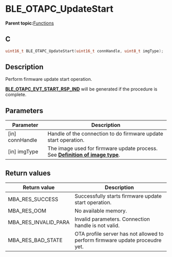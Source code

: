 # BLE\_OTAPC\_UpdateStart

**Parent topic:**[Functions](GUID-45BBEAF5-6AC8-4907-91BF-BF8D646FE2E3.md)

## C

```c
uint16_t BLE_OTAPC_UpdateStart(uint16_t connHandle, uint8_t imgType);
```

## Description

Perform firmware update start operation.

**[BLE\_OTAPC\_EVT\_START\_RSP\_IND](GUID-19484883-2CB0-4497-A6CF-3A4254BBF654.md)** will be generated if the procedure is complete.

## Parameters

|Parameter|Description|
|---------|-----------|
|\[in\] connHandle|Handle of the connection to do firmware update start operation.|
|\[in\] imgType|The image used for firmware update process. See **[Definition of image type](GUID-19484883-2CB0-4497-A6CF-3A4254BBF654.md)**.|

## Return values

|Return value|Description|
|------------|-----------|
|MBA\_RES\_SUCCESS|Successfully starts firmware update start operation.|
|MBA\_RES\_OOM|No available memory.|
|MBA\_RES\_INVALID\_PARA|Invalid parameters. Connection handle is not valid.|
|MBA\_RES\_BAD\_STATE|OTA profile server has not allowed to perform firmware update proceudre yet.|

